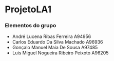 # ProjetoLA1

### Elementos do grupo

- André Lucena Ribas Ferreira A94956
- Carlos Eduardo Da Silva Machado A96936
- Gonçalo Manuel Maia De Sousa A97485
- Luis Miguel Nogueira Ribeiro Peixoto A96205
